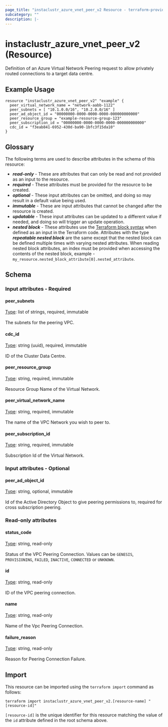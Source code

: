 ```yaml
---
page_title: "instaclustr_azure_vnet_peer_v2 Resource - terraform-provider-instaclustr"
subcategory: ""
description: |-
---
```


# instaclustr_azure_vnet_peer_v2 (Resource)
Definition of an Azure Virtual Network Peering request to allow privately routed connections to a target data centre.
## Example Usage
```
resource "instaclustr_azure_vnet_peer_v2" "example" {
  peer_virtual_network_name = "network-aabb-1122"
  peer_subnets = [ "10.1.0.0/16", "10.2.0.0/16" ]
  peer_ad_object_id = "00000000-0000-0000-0000-000000000000"
  peer_resource_group = "example-resource-group-123"
  peer_subscription_id = "00000000-0000-0000-0000-000000000000"
  cdc_id = "f3eab841-6952-430d-ba90-1bfc3f15da10"
}
```
## Glossary
The following terms are used to describe attributes in the schema of this resource:
- **_read-only_** - These are attributes that can only be read and not provided as an input to the resource.
- **_required_** - These attributes must be provided for the resource to be created.
- **_optional_** - These input attributes can be omitted, and doing so may result in a default value being used.
- **_immutable_** - These are input attributes that cannot be changed after the resource is created.
- **_updatable_** - These input attributes can be updated to a different value if needed, and doing so will trigger an update operation.
- **_nested block_** - These attributes use the [Terraform block syntax](https://www.terraform.io/language/attr-as-blocks) when defined as an input in the Terraform code. Attributes with the type **_repeatable nested block_** are the same except that the nested block can be defined multiple times with varying nested attributes. When reading nested block attributes, an index must be provided when accessing the contents of the nested block, example - `my_resource.nested_block_attribute[0].nested_attribute`.
## Schema
### Input attributes - Required
#### peer_subnets
<ins>Type</ins>: list of strings, required, immutable<br>
<br>The subnets for the peering VPC.
#### cdc_id
<ins>Type</ins>: string (uuid), required, immutable<br>
<br>ID of the Cluster Data Centre.
#### peer_resource_group
<ins>Type</ins>: string, required, immutable<br>
<br>Resource Group Name of the Virtual Network.
#### peer_virtual_network_name
<ins>Type</ins>: string, required, immutable<br>
<br>The name of the VPC Network you wish to peer to.
#### peer_subscription_id
<ins>Type</ins>: string, required, immutable<br>
<br>Subscription Id of the Virtual Network.
### Input attributes - Optional
#### peer_ad_object_id
<ins>Type</ins>: string, optional, immutable<br>
<br>Id of the Active Directory Object to give peering permissions to, required for cross subscription peering.
### Read-only attributes
#### status_code
<ins>Type</ins>: string, read-only<br>
<br>Status of the VPC Peering Connection. Values can be `GENESIS`, `PROVISIONING`, `FAILED`, `INACTIVE`, `CONNECTED` or `UNKNOWN`.
#### id
<ins>Type</ins>: string, read-only<br>
<br>ID of the VPC peering connection.
#### name
<ins>Type</ins>: string, read-only<br>
<br>Name of the Vpc Peering Connection.
#### failure_reason
<ins>Type</ins>: string, read-only<br>
<br>Reason for Peering Connection Failure.
## Import
This resource can be imported using the `terraform import` command as follows:
```
terraform import instaclustr_azure_vnet_peer_v2.[resource-name] "[resource-id]"
```
`[resource-id]` is the unique identifier for this resource matching the value of the `id` attribute defined in the root schema above.
